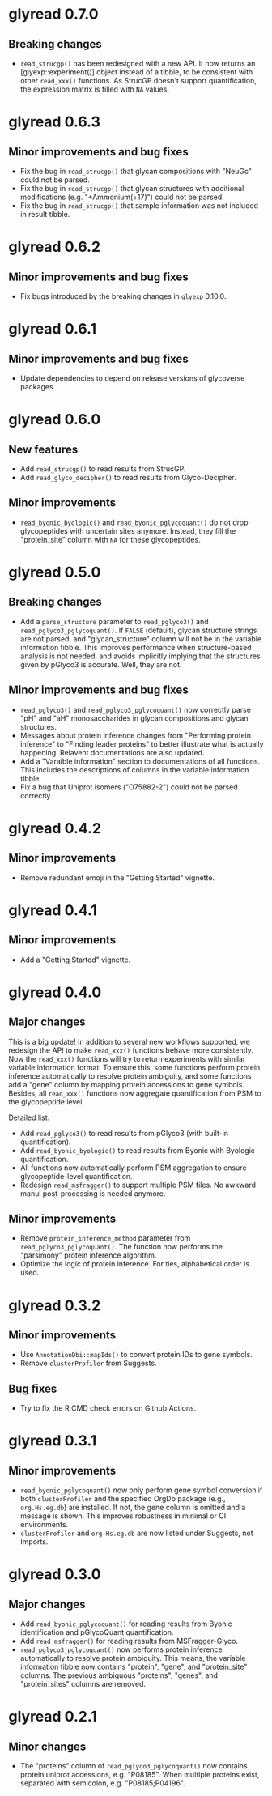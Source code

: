 # glyread 0.7.0

## Breaking changes

* `read_strucgp()` has been redesigned with a new API. It now returns an [glyexp::experiment()] object instead of a tibble, to be consistent with other `read_xxx()` functions. As StrucGP doesn't support quantification, the expression matrix is filled with `NA` values.

# glyread 0.6.3

## Minor improvements and bug fixes

* Fix the bug in `read_strucgp()` that glycan compositions with "NeuGc" could not be parsed.
* Fix the bug in `read_strucgp()` that glycan structures with additional modifications (e.g. "+Ammonium(+17)") could not be parsed.
* Fix the bug in `read_strucgp()` that sample information was not included in result tibble.

# glyread 0.6.2

## Minor improvements and bug fixes

* Fix bugs introduced by the breaking changes in `glyexp` 0.10.0.

# glyread 0.6.1

## Minor improvements and bug fixes

* Update dependencies to depend on release versions of glycoverse packages.

# glyread 0.6.0

## New features

* Add `read_strucgp()` to read results from StrucGP.
* Add `read_glyco_decipher()` to read results from Glyco-Decipher.

## Minor improvements

* `read_byonic_byologic()` and `read_byonic_pglycoquant()` do not drop glycopeptides with uncertain sites anymore.
  Instead, they fill the "protein_site" column with `NA` for these glycopeptides.

# glyread 0.5.0

## Breaking changes

* Add a `parse_structure` parameter to `read_pglyco3()` and `read_pglyco3_pglycoquant()`. If `FALSE` (default), glycan structure strings are not parsed, and "glycan_structure" column will not be in the variable information tibble. This improves performance when structure-based analysis is not needed, and avoids implicitly implying that the structures given by pGlyco3 is accurate. Well, they are not.

## Minor improvements and bug fixes

* `read_pglyco3()` and `read_pglyco3_pglycoquant()` now correctly parse "pH" and "aH" monosaccharides in glycan compositions and glycan structures.
* Messages about protein inference changes from "Performing protein inference" to "Finding leader proteins" to better illustrate what is actually happening. Relavent documentations are also updated.
* Add a "Varaible information" section to documentations of all functions. This includes the descriptions of columns in the variable information tibble.
* Fix a bug that Uniprot isomers ("O75882-2") could not be parsed correctly.

# glyread 0.4.2

## Minor improvements

* Remove redundant emoji in the "Getting Started" vignette.

# glyread 0.4.1

## Minor improvements

* Add a "Getting Started" vignette.

# glyread 0.4.0

## Major changes

This is a big update! In addition to several new workflows supported,
we redesign the API to make `read_xxx()` functions behave more consistently.
Now the `read_xxx()` functions will try to return experiments with similar variable information format.
To ensure this, some functions perform protein inference automatically to resolve protein ambiguity,
and some functions add a "gene" column by mapping protein accessions to gene symbols.
Besides, all `read_xxx()` functions now aggregate quantification from PSM to the glycopeptide level.

Detailed list:

* Add `read_pglyco3()` to read results from pGlyco3 (with built-in quantification).
* Add `read_byonic_byologic()` to read results from Byonic with Byologic quantification.
* All functions now automatically perform PSM aggregation to ensure glycopeptide-level quantification.
* Redesign `read_msfragger()` to support multiple PSM files. No awkward manul post-processing is needed anymore.

## Minor improvements

* Remove `protein_inference_method` parameter from `read_pglyco3_pglycoquant()`.
  The function now performs the "parsimony" protein inference algorithm.
* Optimize the logic of protein inference. For ties, alphabetical order is used.

# glyread 0.3.2

## Minor improvements

* Use `AnnotationDbi::mapIds()` to convert protein IDs to gene symbols.
* Remove `clusterProfiler` from Suggests.

## Bug fixes

* Try to fix the R CMD check errors on Github Actions.

# glyread 0.3.1

## Minor improvements

* `read_byonic_pglycoquant()` now only perform gene symbol conversion if both `clusterProfiler` 
   and the specified OrgDb package (e.g., `org.Hs.eg.db`) are installed. 
   If not, the gene column is omitted and a message is shown. 
   This improves robustness in minimal or CI environments.
* `clusterProfiler` and `org.Hs.eg.db` are now listed under Suggests, not Imports.

# glyread 0.3.0

## Major changes

* Add `read_byonic_pglycoquant()` for reading results from Byonic identification and pGlycoQuant quantification.
* Add `read_msfragger()` for reading results from MSFragger-Glyco.
* `read_pglyco3_pglycoquant()` now performs protein inference automatically to resolve protein ambiguity.
  This means, the variable information tibble now contains "protein", "gene", and "protein_site" columns.
  The previous ambiguous "proteins", "genes", and "protein_sites" columns are removed.

# glyread 0.2.1

## Minor changes

* The "proteins" column of `read_pglyco3_pglycoquant()` now contains protein uniprot accessions, e.g. "P08185".
  When multiple proteins exist, separated with semicolon, e.g. "P08185;P04196".
